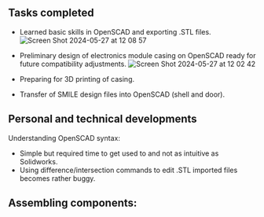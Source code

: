 ## Tasks completed
- Learned basic skills in OpenSCAD and exporting .STL files.
![Screen Shot 2024-05-27 at 12 08 57](https://github.com/Technology-for-the-Poorest-Billion/2024-ideabatic-beam/assets/98922660/0c5be530-7ee1-4a42-ad3c-5d66ba3289ef)

- Preliminary design of electronics module casing on OpenSCAD ready for future compatibility adjustments.
![Screen Shot 2024-05-27 at 12 02 42](https://github.com/Technology-for-the-Poorest-Billion/2024-ideabatic-beam/assets/98922660/e13515fc-5577-4896-a343-caf2d73fa6c8)

- Preparing for 3D printing of casing.
- Transfer of SMILE design files into OpenSCAD (shell and door).


## Personal and technical developments
Understanding OpenSCAD syntax:
- Simple but required time to get used to and not as intuitive as Solidworks.
- Using difference/intersection commands to edit .STL imported files becomes rather buggy.

Assembling components:
- 
